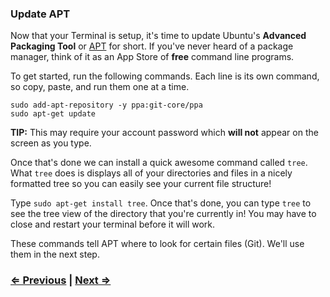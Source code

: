 ### Update APT

Now that your Terminal is setup, it's time to update Ubuntu's **Advanced Packaging Tool** or <a href="https://help.ubuntu.com/lts/serverguide/apt-get.html" target="_blank">APT</a> for short. If you've never heard of a package manager, think of it as an App Store of **free** command line programs.

To get started, run the following commands. Each line is its own command, so copy, paste, and run them one at a time.

```
sudo add-apt-repository -y ppa:git-core/ppa
sudo apt-get update
```

**TIP:** This may require your account password which **will not** appear on the screen as you type.

Once that's done we can install a quick awesome command called `tree`. What `tree` does is displays all of your directories and files in a nicely formatted tree so you can easily see your current file structure!

Type `sudo apt-get install tree`. Once that's done, you can type `tree` to see the tree view of the directory that you're currently in! You may have to close and restart your terminal before it will work.

These commands tell APT where to look for certain files (Git). We'll use them in the next step.

### [⇐ Previous](1_terminal.md) | [Next ⇒](3_git.md)
